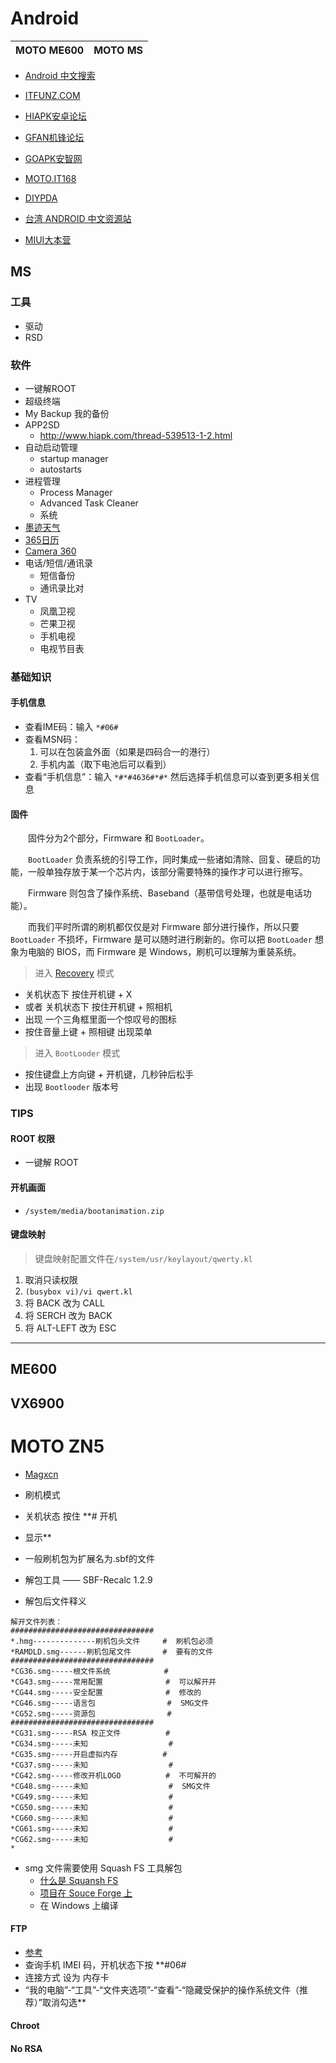 # Android #

|MOTO ME600|MOTO MS|
|:---------|:------|

  * [Android 中文搜索](http://www.google.com/cse/home?cx=005151316819220995199:1_czhimpj34)

  * [ITFUNZ.COM](http://www.itfunz.com/)
  * [HIAPK安卓论坛](http://www.hiapk.com/index.php)
  * [GFAN机锋论坛](http://bbs.gfan.com/)
  * [GOAPK安智网](http://bbs.goapk.com/)
  * [MOTO.IT168](http://moto.it168.com/)
  * [DIYPDA](http://www.diypda.com/)
  * [台湾 ANDROID 中文资源站](http://android.cool3c.com/forum/6522)
  * [MIUI大本营](http://www.miui.com/index.php)

## MS ##

### 工具 ###

  * 驱动
  * RSD

### 软件 ###

  * 一键解ROOT
  * 超级终端
  * My Backup 我的备份
  * APP2SD
    * http://www.hiapk.com/thread-539513-1-2.html
  * 自动启动管理
    * startup manager
    * autostarts
  * 进程管理
    * Process Manager
    * Advanced Task Cleaner
    * 系统
  * [墨迹天气](http://blog.mojichina.com/)
  * [365日历](http://www.365rili.com/)
  * [Camera 360](http://blogcn.52photo.com/)
  * 电话/短信/通讯录
    * 短信备份
    * 通讯录比对
  * TV
    * 凤凰卫视
    * 芒果卫视
    * 手机电视
    * 电视节目表

### 基础知识 ###

#### 手机信息 ####

  * 查看IME码：输入 `*#06#`
  * 查看MSN码：
    1. 可以在包装盒外面（如果是四码合一的港行）
    1. 手机内盖（取下电池后可以看到）
  * 查看“手机信息”：输入 `*#*#4636#*#*` 然后选择手机信息可以查到更多相关信息

#### 固件 ####

　　固件分为2个部分，Firmware 和 `BootLoader`。

　　`BootLoader` 负责系统的引导工作，同时集成一些诸如清除、回复、硬启的功能，一般单独存放于某一个芯片内，该部分需要特殊的操作才可以进行擦写。

　　Firmware 则包含了操作系统、Baseband（基带信号处理，也就是电话功能）。

　　而我们平时所谓的刷机都仅仅是对 Firmware 部分进行操作，所以只要 `BootLoader` 不损坏，Firmware 是可以随时进行刷新的。你可以把 `BootLoader` 想象为电脑的 BIOS，而 Firmware 是 Windows，刷机可以理解为重装系统。

> 进入 [Recovery](http://www.360doc.com/content/10/0805/09/496343_43774306.shtml) 模式
  * 关机状态下 按住开机键 + X
  * 或者 关机状态下 按住开机键 + 照相机
  * 出现 一个三角框里面一个惊叹号的图标
  * 按住音量上键 + 照相键 出现菜单

> 进入 `BootLooder` 模式
  * 按住键盘上方向键 + 开机键，几秒钟后松手
  * 出现 `Bootlooder` 版本号

### TIPS ###

#### ROOT 权限 ####

  * 一键解 ROOT

#### 开机画面 ####

  * `/system/media/bootanimation.zip`

#### 键盘映射 ####

> 键盘映射配置文件在`/system/usr/keylayout/qwerty.kl`

  1. 取消只读权限
  1. `(busybox vi)/vi qwert.kl`
  1. 将 BACK 改为 CALL
  1. 将 SERCH 改为 BACK
  1. 将 ALT-LEFT 改为 ESC


---


## ME600 ##
## VX6900 ##
# MOTO ZN5 #

  * [Magxcn](http://magxcn.com/index.php/)

  * 刷机模式
  * 关机状态 按住 **# 开机
  * 显示**

  * 一般刷机包为扩展名为.sbf的文件
  * 解包工具 —— SBF-Recalc 1.2.9
  * 解包后文件释义
```
解开文件列表：
################################
*.hmg--------------刷机包头文件     #  刷机包必须
*RAMDLD.smg------刷机包尾文件       #  要有的文件
################################
*CG36.smg-----根文件系统            #
*CG43.smg-----常用配置              #  可以解开并
*CG44.smg-----安全配置              #  修改的
*CG46.smg-----语言包                #  SMG文件
*CG52.smg-----资源包                #
################################
*CG31.smg-----RSA 校正文件          #
*CG34.smg-----未知                  #
*CG35.smg-----开启虚拟内存          #
*CG37.smg-----未知                  #
*CG42.smg-----修改开机LOGO          #  不可解开的
*CG48.smg-----未知                  #  SMG文件
*CG49.smg-----未知                  #
*CG50.smg-----未知                  #
*CG60.smg-----未知                  #
*CG61.smg-----未知                  #
*CG62.smg-----未知                  #
*
```
  * smg 文件需要使用 Squash FS 工具解包
    * [什么是 Squansh FS](http://zh.wikipedia.org/zh-tw/SquashFS)
    * [项目在 Souce Forge 上](http://squashfs.sourceforge.net/)
    * 在 Windows 上编译

#### FTP ####

  * [参考](http://moto.zol.com.cn/164/295_1634048.html)
  * 查询手机 IMEI 码，开机状态下按 **#06#
  * 连接方式 设为 内存卡
  * “我的电脑”-“工具”-“文件夹选项”-“查看”-“隐藏受保护的操作系统文件（推荐）”取消勾选**

#### Chroot ####
#### No RSA ####